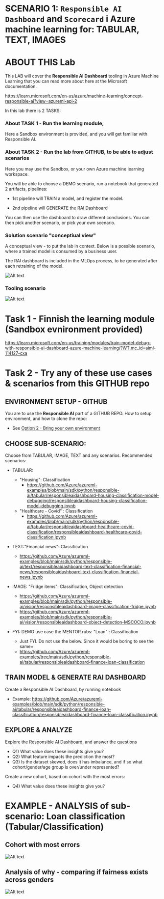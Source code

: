 # SCENARIO 1: `Responsible AI Dashboard` and `Scorecard` i Azure machine learning for: TABULAR, TEXT, IMAGES

# ABOUT THIS Lab

This LAB will cover the **Responsible AI Dashboard** tooling in Azure Machine Learning that you can read more about here at the Microsoft documentation. 

https://learn.microsoft.com/en-us/azure/machine-learning/concept-responsible-ai?view=azureml-api-2

In this lab there is 2 TASKS:

### About TASK 1 - Run the learning module, 
Here a Sandbox environment is provided, and you will  get familiar with Responsible AI.

### About TASK 2 - Run the lab from GITHUB, to be able to adjust scenarios

Here you may use the Sandbox, or your own Azure machine learning workspace.

You will be able to choose a DEMO scenario, run a notebook that generated 2 artifacts, pipelines: 

- 1st pipeline will TRAIN a model, and register the model.

- 2nd pipeline will GENERATE the RAI Dashboard

You can then use the dashboard to draw different conclusions. You can then pick another scenario, or pick your own scenario.

### Solution scenario "conceptiual view"

A conceptual view - to put the lab in context. Below is a possible scenario, where a trained model is consumed by a business user.

The RAI dashboard is included in the MLOps process, to be generated after each retraining of the model. 

![Alt text](./images/scenario-01-1.png)

### Tooling scenario

![Alt text](./images/scenario-01-2.png)


# Task 1 - Finnish the learning module (Sandbox evnironment provided)

https://learn.microsoft.com/en-us/training/modules/train-model-debug-with-responsible-ai-dashboard-azure-machine-learning/?WT.mc_id=aiml-114127-cxa

# Task 2 - Try any of these use cases & scenarios from this GITHUB repo

## ENVIRONMENT SETUP - GITHUB
You are to use the **Responsible AI** part of a GITHUB REPO. 
How to setup environment, and how to clone the repo: 
- See [Option 2 - Bring your own environment](../../environment-setup/readme.md)

## CHOOSE SUB-SCENARIO:
Choose from TABULAR, IMAGE, TEXT and any scenarios.
Recommended scenarios: 
- TABULAR: 
    - "Housing": Classification
        - https://github.com/Azure/azureml-examples/blob/main/sdk/python/responsible-ai/tabular/responsibleaidashboard-housing-classification-model-debugging/responsibleaidashboard-housing-classification-model-debugging.ipynb
    - "Healthcare - Covid" : Classification
        - https://github.com/Azure/azureml-examples/blob/main/sdk/python/responsible-ai/tabular/responsibleaidashboard-healthcare-covid-classification/responsibleaidashboard-healthcare-covid-classification.ipynb
        
- TEXT:"Financial news": Classification
    - https://github.com/Azure/azureml-examples/blob/main/sdk/python/responsible-ai/text/responsibleaidashboard-text-classification-financial-news/responsibleaidashboard-text-classification-financial-news.ipynb

- IMAGE: "Fridge items": Classification, Object detection
    - https://github.com/Azure/azureml-examples/blob/main/sdk/python/responsible-ai/vision/responsibleaidashboard-image-classification-fridge.ipynb
    - https://github.com/Azure/azureml-examples/blob/main/sdk/python/responsible-ai/vision/responsibleaidashboard-object-detection-MSCOCO.ipynb

- FYI: DEMO use case the MENTOR rubs: "Loan" : Classification
    - Just FYI. Do not use the below. Since it would be boring to see the same=
    - https://github.com/Azure/azureml-examples/tree/main/sdk/python/responsible-ai/tabular/responsibleaidashboard-finance-loan-classification

## TRAIN MODEL & GENERATE RAI DASHBOARD
Create a Responsible AI Dashboard, by running notebook
 - Example: https://github.com/Azure/azureml-examples/blob/main/sdk/python/responsible-ai/tabular/responsibleaidashboard-finance-loan-classification/responsibleaidashboard-finance-loan-classification.ipynb


## EXPLORE & ANALYZE

Explore the Responsible AI Dashboard, and answer the questions
- Q1) What value does these insights give you?
- Q2) What feature impacts the prediction the most? 
- Q3) Is the dataset skewed, does it has imbalance, and if so what cohort/gender/age group is over/under represented?

Create a new cohort, based on cohort with the most errors:

- Q4) What value does these insights give you?

# EXAMPLE - ANALYSIS of sub-scenario: Loan classification (Tabular/Classification)

## Cohort with most errors
![Alt text](./images/scenario-01-4.png)

## Analysis of why - comparing if fairness exists across genders
![Alt text](./images/scenario-01-3.png)








